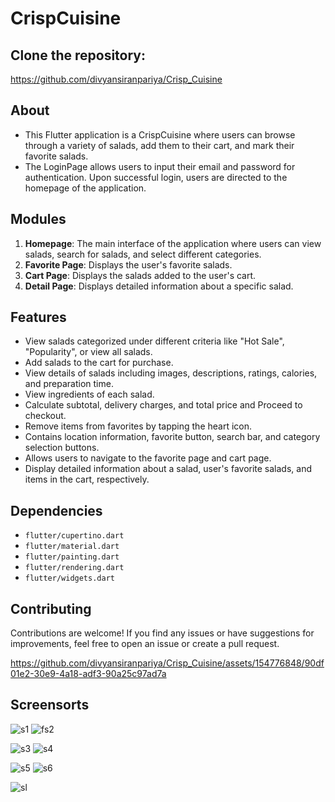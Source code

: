 # CrispCuisine

## Clone the repository:

 https://github.com/divyansiranpariya/Crisp_Cuisine

## About

- This Flutter application is a CrispCuisine where users can browse through a variety of salads, add them to their cart, and mark their favorite salads.
- The LoginPage allows users to input their email and password for authentication. Upon successful login, users are directed to the homepage of the application.


## Modules
1. **Homepage**: The main interface of the application where users can view salads, search for salads, and select different categories.
2. **Favorite Page**: Displays the user's favorite salads.
3. **Cart Page**: Displays the salads added to the user's cart.
4. **Detail Page**: Displays detailed information about a specific salad.


## Features
- View salads categorized under different criteria like "Hot Sale", "Popularity", or view all salads.
- Add salads to the cart for purchase.
- View details of salads including images, descriptions, ratings, calories, and preparation time.
- View ingredients of each salad.
- Calculate subtotal, delivery charges, and total price and Proceed to checkout.
- Remove items from favorites by tapping the heart icon.
- Contains location information, favorite button, search bar, and category selection buttons.
- Allows users to navigate to the favorite page and cart page.
- Display detailed information about a salad, user's favorite salads, and items in the cart, respectively.

## Dependencies

- `flutter/cupertino.dart`
- `flutter/material.dart`
- `flutter/painting.dart`
- `flutter/rendering.dart`
- `flutter/widgets.dart`

## Contributing

Contributions are welcome! If you find any issues or have suggestions for improvements, feel free to open an issue or create a pull request.



https://github.com/divyansiranpariya/Crisp_Cuisine/assets/154776848/90df01e2-30e9-4a18-adf3-90a25c97ad7a



## Screensorts


![s1](https://github.com/divyansiranpariya/Crisp_Cuisine/assets/154776848/d5f3db23-8753-43ca-9281-e89ce5ba9ef9)
![fs2](https://github.com/divyansiranpariya/Crisp_Cuisine/assets/154776848/6739f05e-2c0e-4dc4-8008-28f3e5a9c60d)

![s3](https://github.com/divyansiranpariya/Crisp_Cuisine/assets/154776848/a5be2ec2-d17c-4320-92e8-7b700738b89e)
![s4](https://github.com/divyansiranpariya/Crisp_Cuisine/assets/154776848/51135a73-609c-44ca-b9dd-928439fee111)


![s5](https://github.com/divyansiranpariya/Crisp_Cuisine/assets/154776848/7315fa17-6b1c-45e2-8274-9741b41593f6)
![s6](https://github.com/divyansiranpariya/Crisp_Cuisine/assets/154776848/f4fbe4da-ccb3-48c8-b46b-1fb8aeec5999)

![sl](https://github.com/divyansiranpariya/Crisp_Cuisine/assets/154776848/a90b9992-7f6d-480e-9983-20adc77ad9d2)
